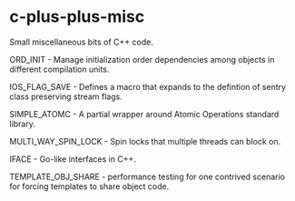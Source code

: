 # c-plus-plus-misc
Small miscellaneous bits of C++ code.

ORD_INIT - Manage initialization order dependencies among objects in different compilation units.

IOS_FLAG_SAVE - Defines a macro that expands to the defintion of sentry class preserving stream flags.

SIMPLE_ATOMC - A partial wrapper around Atomic Operations standard library.

MULTI_WAY_SPIN_LOCK - Spin locks that multiple threads can block on.

IFACE - Go-like interfaces in C++.

TEMPLATE_OBJ_SHARE - performance testing for one contrived scenario for forcing templates to share
  object code.
